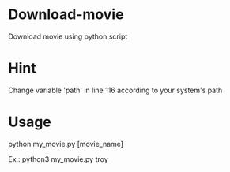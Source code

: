 # Download-movie
Download movie using python script
# Hint
Change variable 'path' in line 116 according to your system's path

# Usage
python my_movie.py [movie_name]

Ex.: python3 my_movie.py troy
